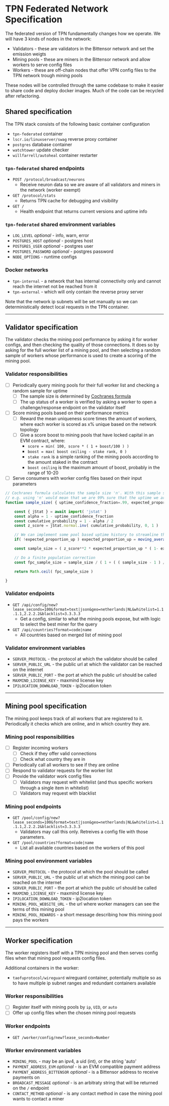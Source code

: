 # TPN Federated Network Specification

The federated version of TPN fundamentally changes how we operate. We will have 3 kinds of nodes in the network:

- Validators - these are validators in the Bittensor network and set the emission weigts
- Mining pools - these are miners in the Bittensor network and allow workers to serve config files
- Workers - these are off-chain nodes that offer VPN config files to the TPN network trough mining pools

These nodes will be controlled through the same codebase to make it easier to share code and deploy docker images. Much of the code can be recycled after refactoring.

## Shared specification

The TPN stack consists of the following basic container configuration

- `tpn-federated` container
- `lscr.io/linuxserver/swag` reverse proxy container
- `postgres` database container
- `watchtower` update checker
- `willfarrell/autoheal` container restarter 

### `tpn-federated` shared endpoints

- `POST /protocol/broadcast/neurons`
  - Receive neuron data so we are aware of all validators and miners in the network (worker exempt)
- `GET /protocol/stats`
  - Returns TPN cache for debugging and visibility
- `GET /`
  - Health endpoint that returns current versions and uptime info

### `tpn-federated` shared environment variables

- `LOG_LEVEL` *optional* - info, warn, error
- `POSTGRES_HOST` *optional* - postgres host
- `POSTGRES_USER` *optional* - postgres user
- `POSTGRES_PASSWORD` *optional* - postgres password
- `NODE_OPTIONS` - runtime configs

### Docker networks

- `tpn-internal` - a network that has internal connectivity only and cannot reach the internet not be reached from it
- `tpn-external` - which will only contain the reverse proxy server

Note that the network ip subnets will be set manually so we can deterministically detect local requests in the TPN container.

----------------------------------------------------------------------------------------------------

## Validator specification

The validator checks the mining pool performance by asking it for worker configs, and then checking the quality of those connections. It does so by asking for the full worker list of a mining pool, and then selecting a random sample of workers whose performance is used to create a scoring of the mining pool.

### Validator responsibilities

- [ ] Periodically query mining pools for their full worker list and checking a random sample for uptime
  - [ ] The sample size is determined by [Cochranes formula](https://en.wikipedia.org/wiki/Cochran%27s_theorem)
  - [ ] The up status of a worker is verified by asking a worker to open a challenge/response endpoint on the validator itself
- [ ] Score mining pools based on their performance metrics
  - [ ] Reward the mean uniqueness score times the amount of workers, where each worker is scored as x% unique based on the network topology
  - [ ] Give a score boost to mining pools that have locked capital in an EVM contract, where:
    - `score = min( 100, score * ( 1 + boost/100 ) )`
    - `boost = max( boost ceiling - stake rank, 0 )`
    - `stake rank` is a simple ranking of the mining pools according to the amount staked in the contract
    - `boost ceiling` is the maximum amount of boost, probably in the range of 10-20
- [ ] Serve consumers with worker config files based on their input parameters

```js
// Cochranes formula calculates the sample size 'n'. With this sample size, we can be 'uptime_confidence_fraction' confident that our *measured* uptime from the sample will be within 'error_margin' of the *true* uptime of the entire node population.
// e.g. using 'n' would mean that we are 99% sure that the uptime we are measuring from the sample is within 5% of the real uptime
function sample_size( { uptime_confidence_fraction=.99, expected_proportion_up=.99, error_margin=.05, node_count } ) {

    const { jStat } = await import( 'jstat' )
    const alpha = 1 - uptime_confidence_fraction
    const cumulative_probability = 1 - alpha / 2
    const z_score = jStat.normal.inv( cumulative_probability, 0, 1 )

    // We can implement some pool based uptime history to streamline the formula
    if( !expected_proportion_up ) expected_proportion_up = moving_average_of_estimated_pool_up_fraction()

    const sample_size = ( z_score**2 * expected_proportion_up * ( 1- expected_proportion_up ) ) / error_margin**2

    // Do a finite population correction
    const fpc_sample_size = sample_size / ( 1 + ( ( sample_size - 1 ) / node_count ) )

    return Math.ceil( fpc_sample_size )

}
```

### Validator endpoints

- `GET /api/config/new?lease_seconds=100&format=text|json&geo=netherlands|NL&whitelist=1.1.1.1,2.2.2.2&blacklist=3.3.3.3`
  - Get a config, similar to what the mining pools expose, but with logic to select the best miner for the query
- `GET /api/countries?format=code|name`
  - All countries based on merged list of mining pool

### Validator environment variables

- `SERVER_PROTOCOL` - the protocol at which the validator should be called
- `SERVER_PUBLIC_URL` - the public url at which the validator can be reached on the internet
- `SERVER_PUBLIC_PORT` - the port at which the public url should be called
- `MAXMIND_LICENSE_KEY` - maxmind license key
- `IP2LOCATION_DOWNLOAD_TOKEN` - ip2location token

----------------------------------------------------------------------------------------------------

## Mining pool specification

The mining pool keeps track of all workers that are registered to it. Periodically it checks which are online, and in which country they are.

### Mining pool responsibilities

- [ ] Register incoming workers
  - [ ] Check if they offer valid connections
  - [ ] Check what country they are in
- [ ] Periodically call all workers to see if they are online
- [ ] Respond to validator requests for the worker list
- [ ] Provide the validator work config files
  - [ ] Validators may request with whitelist (and thus specific workers through a single item in whitelist)
  - [ ] Validators may request with blacklist

### Mining pool endpoints

- `GET /pool/config/new?lease_seconds=100&format=text|json&geo=netherlands|NL&whitelist=1.1.1.1,2.2.2.2&blacklist=3.3.3.3`
  - Validators may call this only. Retreives a config file with those parameters.
- `GET /pool/countries?format=code|name`
  - List all available countries based on the workers of this pool

### Mining pool environment variables

- `SERVER_PROTOCOL` - the protocol at which the pool should be called
- `SERVER_PUBLIC_URL` - the public url at which the mining pool can be reached on the internet
- `SERVER_PUBLIC_PORT` - the port at which the public url should be called
- `MAXMIND_LICENSE_KEY` - maxmind license key
- `IP2LOCATION_DOWNLOAD_TOKEN` - ip2location token
- `MINING_POOL_WEBSITE_URL` - the url where worker managers can see the terms of this mining pool
- `MINING_POOL_REWARDS` - a short message describing how this mining pool pays the workers

----------------------------------------------------------------------------------------------------

## Worker specification

The worker registers itself with a TPN mining pool and then serves config files when that mining pool requests config files.

Additional containers in the worker:

- `taofuprotocol/wireguard` wireguard container, potentially multiple so as to have multiple ip subnet ranges and redundant containers available

### Worker responsibilities

- [ ] Register itself with mining pools by `ip`, `UID`, or `auto`
- [ ] Offer up config files when the chosen mining pool requests

### Worker endpoints

- `GET /worker/config/new?lease_seconds=Number`

### Worker environment variables

- `MINING_POOL` - may be an ipv4, a uid (int), or the string 'auto'
- `PAYMENT_ADDRESS_EVM` *optional* - is an EVM compatible payment address
- `PAYMENT_ADDRESS_BITTENSOR` *optional* - is a Bittensor address to receive payments on
- `BROADCAST_MESSAGE` *optional* - is an arbitraty string that will be returned on the `/` endpoint
- `CONTACT_METHOD` *optional* - is any contact method in case the mining pool wants to contact a miner